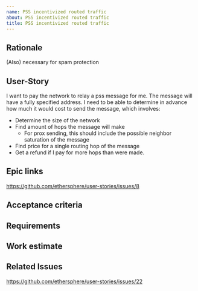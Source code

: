 ```yaml
---
name: PSS incentivized routed traffic
about: PSS incentivized routed traffic
title: PSS incentivized routed traffic
---
```


## Rationale ##

(Also) necessary for spam protection

## User-Story ##

I want to pay the network to relay a pss message for me. The message will have a fully specified address. I need to be able to determine in advance how much it would cost to send the message, which involves:

* Determine the size of the network
* Find amount of hops the message will make
	- For prox sending, this should include the possible neighbor saturation of the message
* Find price for a single routing hop of the message
* Get a refund if I pay for more hops than were made.

## Epic links ##

https://github.com/ethersphere/user-stories/issues/8

## Acceptance criteria ##

## Requirements ##

## Work estimate ##

## Related Issues ##

https://github.com/ethersphere/user-stories/issues/22
